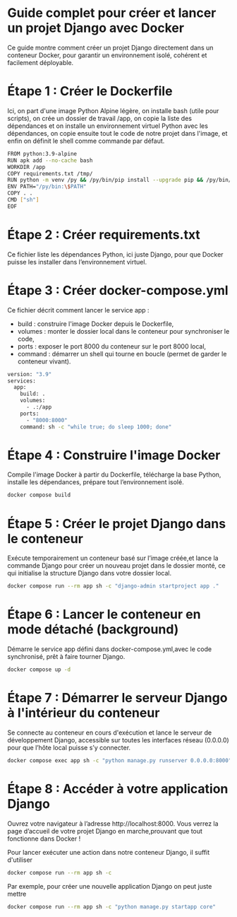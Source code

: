 # Guide complet pour créer et lancer un projet Django avec Docker


Ce guide montre comment créer un projet Django directement dans un conteneur Docker, pour garantir un environnement isolé, cohérent et facilement déployable.

# Étape 1 : Créer le Dockerfile

Ici, on part d'une image Python Alpine légère, on installe bash (utile pour scripts), on crée un dossier de travail /app, on copie la liste des dépendances et on installe un environnement virtuel Python avec les dépendances, on copie ensuite tout le code de notre projet dans l'image, et enfin on définit le shell comme commande par défaut.

``` bash
FROM python:3.9-alpine
RUN apk add --no-cache bash
WORKDIR /app
COPY requirements.txt /tmp/
RUN python -m venv /py && /py/bin/pip install --upgrade pip && /py/bin/pip install -r /tmp/requirements.txt
ENV PATH="/py/bin:\$PATH"
COPY . .
CMD ["sh"]
EOF
```

# Étape 2 : Créer requirements.txt

Ce fichier liste les dépendances Python, ici juste Django, pour que Docker puisse les installer dans l’environnement virtuel.


# Étape 3 : Créer docker-compose.yml
Ce fichier décrit comment lancer le service app :
- build : construire l'image Docker depuis le Dockerfile,
- volumes : monter le dossier local dans le conteneur pour synchroniser le code,
- ports : exposer le port 8000 du conteneur sur le port 8000 local,
- command : démarrer un shell qui tourne en boucle (permet de garder le conteneur vivant).

``` bash
version: "3.9"
services:
  app:
    build: .
    volumes:
      - .:/app
    ports:
      - "8000:8000"
    command: sh -c "while true; do sleep 1000; done"
```

# Étape 4 : Construire l'image Docker
Compile l'image Docker à partir du Dockerfile, télécharge la base Python, installe les dépendances, prépare tout l’environnement isolé.

``` bash
docker compose build
```

# Étape 5 : Créer le projet Django dans le conteneur

Exécute temporairement un conteneur basé sur l’image créée,et lance la commande Django pour créer un nouveau projet dans le dossier monté, ce qui initialise la structure Django dans votre dossier local.

``` bash
docker compose run --rm app sh -c "django-admin startproject app ."
```

# Étape 6 : Lancer le conteneur en mode détaché (background)
Démarre le service app défini dans docker-compose.yml,avec le code synchronisé, prêt à faire tourner Django.

``` bash
docker compose up -d
```

# Étape 7 : Démarrer le serveur Django à l'intérieur du conteneur

Se connecte au conteneur en cours d'exécution et lance le serveur de développement Django, accessible sur toutes les interfaces réseau (0.0.0.0) pour que l’hôte local puisse s’y connecter.

``` bash
docker compose exec app sh -c "python manage.py runserver 0.0.0.0:8000"
```

# Étape 8 : Accéder à votre application Django

Ouvrez votre navigateur à l’adresse http://localhost:8000. Vous verrez la page d’accueil de votre projet Django en marche,prouvant que tout fonctionne dans Docker !

Pour lancer exécuter une action dans notre conteneur Django, il suffit d'utiliser 

```bash
docker compose run --rm app sh -c
```

Par exemple, pour créer une nouvelle application Django on peut juste mettre

```bash
docker compose run --rm app sh -c "python manage.py startapp core"
```
